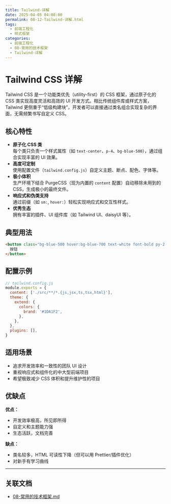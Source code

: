 ```yaml
---
title: Tailwind-详解
date: 2025-04-05 04:08:00
permalink: 08-12-Tailwind-详解.html
tags:
  - 前端工程化
  - 样式框架
categories:
  - 前端工程化
  - 08-常用的技术框架
  - Tailwind-详解
---
```


# Tailwind CSS 详解

Tailwind CSS 是一个功能类优先（utility-first）的 CSS 框架，通过原子化的 CSS 类实现高度灵活和高效的 UI 开发方式。相比传统组件库或样式方案，Tailwind 更侧重于“低级构建块”，开发者可以直接通过类名组合实现复杂的界面，无需频繁书写自定义 CSS。

## 核心特性

- **原子化 CSS 类**  
  每个类只负责一个样式属性（如 `text-center`、`p-4`、`bg-blue-500`），通过组合实现丰富的 UI 效果。
- **高度可定制**  
  使用配置文件（`tailwind.config.js`）自定义主题、断点、配色、字体等。
- **极小体积**  
  生产环境下结合 PurgeCSS（现为内置的 `content` 配置）自动移除未用到的 CSS，生成极小的最终文件。
- **响应式和伪类支持**  
  通过前缀（如 `sm:`, `hover:`）轻松实现响应式和交互性样式。
- **优秀生态**  
  拥有丰富的插件、UI 组件库（如 Tailwind UI、daisyUI 等）。

## 典型用法

```html
<button class="bg-blue-500 hover:bg-blue-700 text-white font-bold py-2 px-4 rounded">
  按钮
</button>
```

## 配置示例

```js
// tailwind.config.js
module.exports = {
  content: ['./src/**/*.{js,jsx,ts,tsx,html}'],
  theme: {
    extend: {
      colors: {
        brand: '#1DA1F2',
      },
    },
  },
  plugins: [],
}
```

## 适用场景

- 追求开发效率和一致性的团队 UI 设计
- 重视响应式和组件化的中大型前端项目
- 希望极致减少 CSS 体积和提升维护性的项目

## 优缺点

**优点：**
- 开发效率极高，所见即所得
- 自定义和主题能力强
- 生态活跃，文档完善

**缺点：**
- 类名较多，HTML 可读性下降（但可以用 Prettier/插件优化）
- 对新手有学习曲线

---

## 关联文档

- [08-常用的技术框架.md](08-常用的技术框架.html)